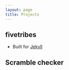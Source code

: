 ```yaml
---
layout: page
title: Projects
---
```


## fivetribes
* Built for [Jekyll](http://jekyllrb.com)

## Scramble checker

